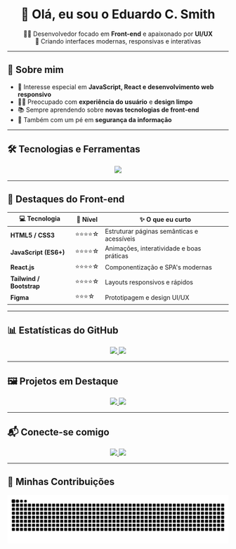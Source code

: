 <h1 align="center">🎨 Olá, eu sou o Eduardo C. Smith</h1>

<p align="center">
  👨‍💻 Desenvolvedor focado em <b>Front-end</b> e apaixonado por <b>UI/UX</b> <br>
  🚀 Criando interfaces modernas, responsivas e interativas
</p>

---

## 🌟 Sobre mim
- 🎯 Interesse especial em **JavaScript, React e desenvolvimento web responsivo**  
- 🧑‍🎨 Preocupado com **experiência do usuário** e **design limpo**  
- 📚 Sempre aprendendo sobre **novas tecnologias de front-end**  
- 🔐 Também com um pé em **segurança da informação**  

---

## 🛠️ Tecnologias e Ferramentas
<p align="center">
  <img src="https://skillicons.dev/icons?i=html,css,javascript,typescript,react,tailwind,bootstrap,figma,git,github,vscode" />
</p>

---

## 🎨 Destaques do Front-end
<div align="center">

| 💻 **Tecnologia** | 🚀 **Nível** | ✨ **O que eu curto** |
|-------------------|-------------|-----------------------|
| **HTML5 / CSS3** | ⭐⭐⭐⭐☆ | Estruturar páginas semânticas e acessíveis |
| **JavaScript (ES6+)** | ⭐⭐⭐⭐☆ | Animações, interatividade e boas práticas |
| **React.js** | ⭐⭐⭐⭐☆ | Componentização e SPA's modernas |
| **Tailwind / Bootstrap** | ⭐⭐⭐⭐☆ | Layouts responsivos e rápidos |
| **Figma** | ⭐⭐⭐☆ | Prototipagem e design UI/UX |

</div>

---

## 📊 Estatísticas do GitHub
<div align="center">
  <a href="https://github.com/Eduardocsmith21">
    <img height="180em" src="https://github-readme-stats.vercel.app/api?username=Eduardocsmith21&show_icons=true&theme=dracula&include_all_commits=true&count_private=true"/>
    <img height="180em" src="https://github-readme-stats.vercel.app/api/top-langs/?username=Eduardocsmith21&layout=compact&langs_count=7&theme=dracula"/>
  </a>
</div>

---

## 🖼️ Projetos em Destaque
<div align="center">
  <a href="https://github.com/Eduardocsmith21/projeto-frontend1">
    <img src="https://github-readme-stats.vercel.app/api/pin/?username=Eduardocsmith21&repo=projeto-frontend1&theme=dracula" />
  </a>
  <a href="https://github.com/Eduardocsmith21/projeto-frontend2">
    <img src="https://github-readme-stats.vercel.app/api/pin/?username=Eduardocsmith21&repo=projeto-frontend2&theme=dracula" />
  </a>
</div>

---

## 📬 Conecte-se comigo
<div align="center">
  <a href="https://www.linkedin.com/in/eduardo-carvalho-smith-427106233/" target="_blank">
    <img src="https://img.shields.io/badge/-LinkedIn-%230077B5?style=for-the-badge&logo=linkedin&logoColor=white">
  </a>
  <a href="mailto:eduardosmith2102@gmail.com">
    <img src="https://img.shields.io/badge/Gmail-D14836?style=for-the-badge&logo=gmail&logoColor=white">
  </a>
</div>

---

## 🐍 Minhas Contribuições
<div align="center">
  
  ![Snake animation](https://raw.githubusercontent.com/Eduardocsmith21/Eduardocsmith21/output/github-contribution-grid-snake.svg)
  
</div>
